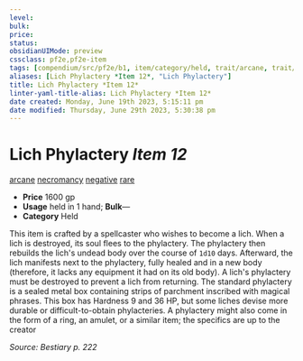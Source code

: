 ```yaml
---
level:
bulk:
price:
status:
obsidianUIMode: preview
cssclass: pf2e,pf2e-item
tags: [compendium/src/pf2e/b1, item/category/held, trait/arcane, trait/necromancy, trait/negative, trait/rare]
aliases: [Lich Phylactery *Item 12*, "Lich Phylactery"]
title: Lich Phylactery *Item 12*
linter-yaml-title-alias: Lich Phylactery *Item 12*
date created: Monday, June 19th 2023, 5:15:11 pm
date modified: Thursday, June 29th 2023, 5:30:38 pm
---
```


# Lich Phylactery *Item 12*

[arcane](rules/traits/arcane.md) [necromancy](rules/traits/necromancy.md) [negative](rules/traits/negative.md) [rare](rules/traits/rare.md)  

- **Price** 1600 gp
- **Usage** held in 1 hand; **Bulk**—
- **Category** Held

This item is crafted by a spellcaster who wishes to become a lich. When a lich is destroyed, its soul flees to the phylactery. The phylactery then rebuilds the lich's undead body over the course of `1d10` days. Afterward, the lich manifests next to the phylactery, fully healed and in a new body (therefore, it lacks any equipment it had on its old body). A lich's phylactery must be destroyed to prevent a lich from returning. The standard phylactery is a sealed metal box containing strips of parchment inscribed with magical phrases. This box has Hardness 9 and 36 HP, but some liches devise more durable or difficult-to-obtain phylacteries. A phylactery might also come in the form of a ring, an amulet, or a similar item; the specifics are up to the creator

*Source: Bestiary p. 222*
